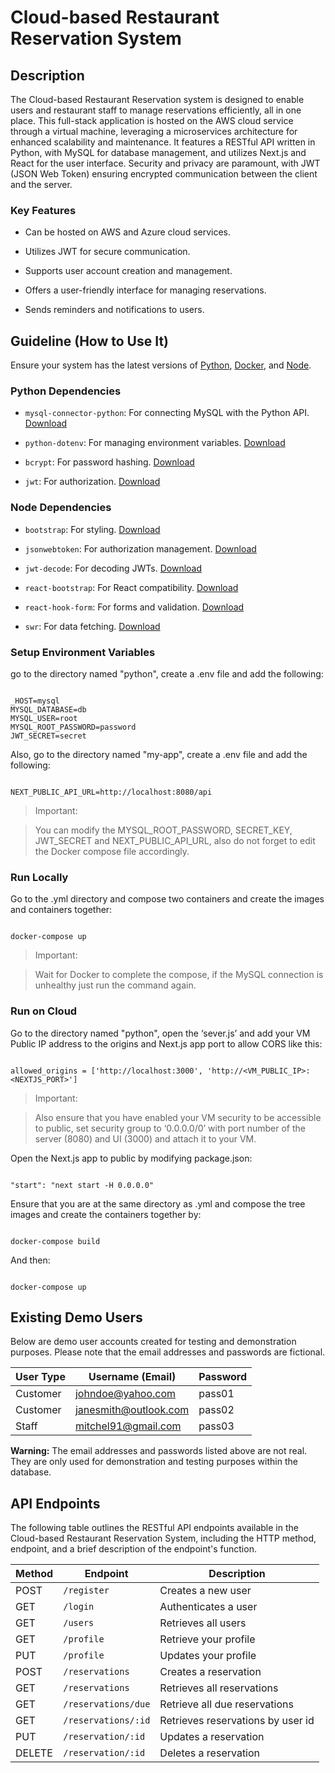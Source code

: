 
  

# Cloud-based Restaurant Reservation System

  

## Description

  

The Cloud-based Restaurant Reservation system is designed to enable users and restaurant staff to manage reservations efficiently, all in one place. This full-stack application is hosted on the AWS cloud service through a virtual machine, leveraging a microservices architecture for enhanced scalability and maintenance. It features a RESTful API written in Python, with MySQL for database management, and utilizes Next.js and React for the user interface. Security and privacy are paramount, with JWT (JSON Web Token) ensuring encrypted communication between the client and the server.

  

### Key Features

  

- Can be hosted on AWS and Azure cloud services.

- Utilizes JWT for secure communication.

- Supports user account creation and management.

- Offers a user-friendly interface for managing reservations.

- Sends reminders and notifications to users.

  

## Guideline (How to Use It)

  

Ensure your system has the latest versions of [Python](https://www.python.org/downloads/release/python-3122/), [Docker](https://docs.docker.com/engine/install/), and [Node](https://nodejs.org/en/download/current).

  

### Python Dependencies

  

-  `mysql-connector-python`: For connecting MySQL with the Python API. [Download](https://pypi.org/project/mysql-connector-python/)

-  `python-dotenv`: For managing environment variables. [Download](https://pypi.org/project/python-dotenv/)

-  `bcrypt`: For password hashing. [Download](https://pypi.org/project/bcrypt/)

-  `jwt`: For authorization. [Download](https://pypi.org/project/jwt/)

  

### Node Dependencies

  

-  `bootstrap`: For styling. [Download](https://www.npmjs.com/package/bootstrap)

-  `jsonwebtoken`: For authorization management. [Download](https://www.npmjs.com/package/jsonwebtoken)

-  `jwt-decode`: For decoding JWTs. [Download](https://www.npmjs.com/package/jwt-decode)

-  `react-bootstrap`: For React compatibility. [Download](https://www.npmjs.com/package/react-bootstrap)

-  `react-hook-form`: For forms and validation. [Download](https://www.npmjs.com/package/react-hook-form)

-  `swr`: For data fetching. [Download](https://www.npmjs.com/package/swr)

  
  

### Setup Environment Variables

  

go to the directory named "python", create a .env file and add the following:

```

_HOST=mysql
MYSQL_DATABASE=db
MYSQL_USER=root
MYSQL_ROOT_PASSWORD=password
JWT_SECRET=secret

```

  

Also, go to the directory named "my-app", create a .env file and add the following:

```

NEXT_PUBLIC_API_URL=http://localhost:8080/api

```

> Important:

  

> You can modify the MYSQL_ROOT_PASSWORD, SECRET_KEY, JWT_SECRET and NEXT_PUBLIC_API_URL, also do not forget to edit the Docker compose file accordingly.

  

### Run Locally

  

Go to the .yml directory and compose two containers and create the images and containers together:

  

```

docker-compose up

```

  

> Important:

  

> Wait for Docker to complete the compose, if the MySQL connection is unhealthy just run the command again.

  

### Run on Cloud

Go to the directory named "python", open the ‘sever.js’ and add your VM Public IP address to the origins and Next.js app port to allow CORS like this:

  

```

allowed_origins = ['http://localhost:3000', 'http://<VM_PUBLIC_IP>:<NEXTJS_PORT>']

```

  

> Important:

  

> Also ensure that you have enabled your VM security to be accessible to public, set security group to ‘0.0.0.0/0’ with port number of the server (8080) and UI (3000) and attach it to your VM.

  

Open the Next.js app to public by modifying package.json:

  

```

"start": "next start -H 0.0.0.0"

```

  

Ensure that you are at the same directory as .yml and compose the tree images and create the containers together by:

  

```

docker-compose build

```

  

And then:

  

```

docker-compose up

```

  
  

## Existing Demo Users

  

Below are demo user accounts created for testing and demonstration purposes. Please note that the email addresses and passwords are fictional.

  


| User Type | Username (Email)       | Password |
|-----------|------------------------|----------|
| Customer  | johndoe@yahoo.com      | pass01   |
| Customer  | janesmith@outlook.com  | pass02   |
| Staff     | mitchel91@gmail.com    | pass03   |


  

**Warning:** The email addresses and passwords listed above are not real. They are only used for demonstration and testing purposes within the database.

  

## API Endpoints

  

The following table outlines the RESTful API endpoints available in the Cloud-based Restaurant Reservation System, including the HTTP method, endpoint, and a brief description of the endpoint's function.

  


| Method | Endpoint               | Description                        |
|--------|------------------------|------------------------------------|
| POST   | `/register`            | Creates a new user                 |
| GET    | `/login`               | Authenticates a user               |
| GET    | `/users`               | Retrieves all users                |
| GET    | `/profile`             | Retrieve your profile              |
| PUT    | `/profile`             | Updates your profile               |
| POST   | `/reservations`        | Creates a reservation              |
| GET    | `/reservations`        | Retrieves all reservations         |
| GET    | `/reservations/due`    | Retrieve all due reservations      |
| GET    | `/reservations/:id`    | Retrieves reservations by user id  |
| PUT    | `/reservation/:id`     | Updates a reservation              |
| DELETE | `/reservation/:id`     | Deletes a reservation              |
